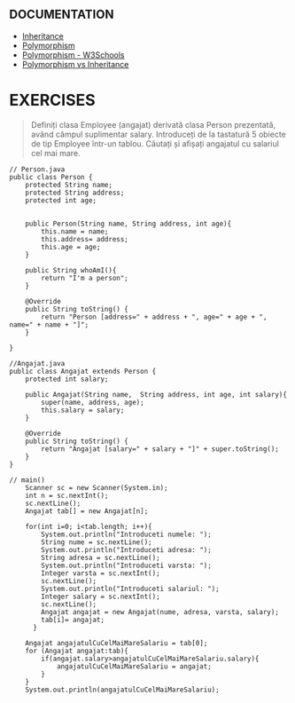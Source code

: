 ## DOCUMENTATION

- [Inheritance](https://www.geeksforgeeks.org/inheritance-in-java/)
- [Polymorphism](https://www.geeksforgeeks.org/polymorphism-in-java/)
- [Polymorphism - W3Schools](https://www.w3schools.com/java/java_polymorphism.asp)
- [Polymorphism vs Inheritance](https://www.geeksforgeeks.org/difference-between-inheritance-and-polymorphism)


# EXERCISES

> Definiți clasa Employee (angajat) derivată clasa Person prezentată, având câmpul suplimentar salary. Introduceți de la tastatură 5 obiecte de tip Employee într-un tablou. Căutați și afișați angajatul cu salariul cel mai mare.

```
// Person.java
public class Person {
    protected String name;
    protected String address;
    protected int age;


    public Person(String name, String address, int age){
        this.name = name;
        this.address= address;
        this.age = age;
    }

    public String whoAmI(){
        return "I'm a person";
    }

    @Override
    public String toString() {
        return "Person [address=" + address + ", age=" + age + ", name=" + name + "]";
    }
   
}

//Angajat.java
public class Angajat extends Person {
    protected int salary;

    public Angajat(String name,  String address, int age, int salary){   
        super(name, address, age);
        this.salary = salary;
    }

	@Override
	public String toString() {
        return "Angajat [salary=" + salary + "]" + super.toString();
	} 
}

// main()
	Scanner sc = new Scanner(System.in);
    int n = sc.nextInt();
    sc.nextLine();
    Angajat tab[] = new Angajat[n];
    
    for(int i=0; i<tab.length; i++){
	    System.out.println("Introduceti numele: ");
        String nume = sc.nextLine();
        System.out.println("Introduceti adresa: ");
        String adresa = sc.nextLine();
        System.out.println("Introduceti varsta: ");
        Integer varsta = sc.nextInt();
        sc.nextLine();
        System.out.println("Introduceti salariul: ");
        Integer salary = sc.nextInt();
        sc.nextLine();
        Angajat angajat = new Angajat(nume, adresa, varsta, salary);
        tab[i]= angajat;
	  }

	Angajat angajatulCuCelMaiMareSalariu = tab[0];
    for (Angajat angajat:tab){
		if(angajat.salary>angajatulCuCelMaiMareSalariu.salary){
			angajatulCuCelMaiMareSalariu = angajat;
        }
    }
	System.out.println(angajatulCuCelMaiMareSalariu);
```
